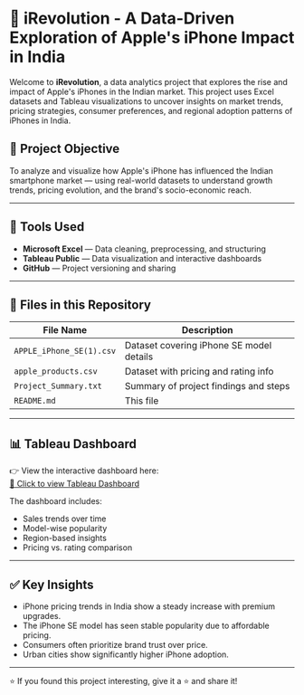 # 📱 iRevolution - A Data-Driven Exploration of Apple's iPhone Impact in India

Welcome to **iRevolution**, a data analytics project that explores the rise and impact of Apple's iPhones in the Indian market. This project uses Excel datasets and Tableau visualizations to uncover insights on market trends, pricing strategies, consumer preferences, and regional adoption patterns of iPhones in India.

## 📌 Project Objective

To analyze and visualize how Apple's iPhone has influenced the Indian smartphone market — using real-world datasets to understand growth trends, pricing evolution, and the brand's socio-economic reach.

---

## 🧩 Tools Used
- **Microsoft Excel** — Data cleaning, preprocessing, and structuring
- **Tableau Public** — Data visualization and interactive dashboards
- **GitHub** — Project versioning and sharing

---

## 📁 Files in this Repository

| File Name                    | Description                                 |
|-----------------------------|---------------------------------------------|
| `APPLE_iPhone_SE(1).csv`    | Dataset covering iPhone SE model details    |
| `apple_products.csv`        | Dataset with pricing and rating info        |
| `Project_Summary.txt`       | Summary of project findings and steps       |
| `README.md`                 | This file                                   |

---

## 📊 Tableau Dashboard

👉 View the interactive dashboard here:  
[🔗 Click to view Tableau Dashboard](https://public.tableau.com/views/project_17534344861670/Sheet1?:language=en-US&:sid=&:redirect=auth&:display_count=n&:origin=viz_share_link)

The dashboard includes:
- Sales trends over time
- Model-wise popularity
- Region-based insights
- Pricing vs. rating comparison

---

## ✅ Key Insights

- iPhone pricing trends in India show a steady increase with premium upgrades.
- The iPhone SE model has seen stable popularity due to affordable pricing.
- Consumers often prioritize brand trust over price.
- Urban cities show significantly higher iPhone adoption.

---


⭐ If you found this project interesting, give it a ⭐️ and share it!
